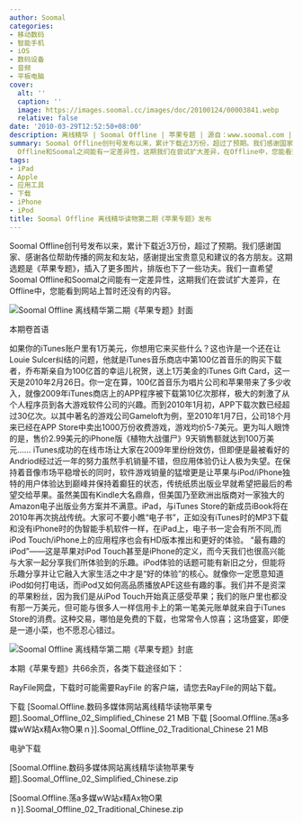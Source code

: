 ```yaml
---
author: Soomal
categories:
- 移动数码
- 智能手机
- iOS
- 数码设备
- 音频
- 平板电脑
cover:
  alt: ''
  caption: ''
  image: https://images.soomal.cc/images/doc/20100124/00003841.webp
  relative: false
date: '2010-03-29T12:52:50+08:00'
description: 离线精华 | Soomal Offline | 苹果专题 | 源自：www.soomal.com | 版权：原创 |  平均/总评分：08.75/70
summary: Soomal Offline创刊号发布以来，累计下载近3万份，超过了预期。我们感谢国家、感谢各位帮助传播的网友和友站，感谢提出宝贵意见和建议的各方朋友。这期选题是《苹果专题》，插入了更多图片，排版也下了一些功夫。我们一直希望Soomal
  Offline和Soomal之间能有一定差异性，这期我们在尝试扩大差异，在Offline中，您能看到网站上暂时还没有的内容……
tags:
- iPad
- Apple
- 应用工具
- 下载
- iPhone
- iPod
title: Soomal Offline 离线精华读物第二期《苹果专题》发布
---
```


Soomal Offline创刊号发布以来，累计下载近3万份，超过了预期。我们感谢国家、感谢各位帮助传播的网友和友站，感谢提出宝贵意见和建议的各方朋友。这期选题是《苹果专题》，插入了更多图片，排版也下了一些功夫。我们一直希望Soomal Offline和Soomal之间能有一定差异性，这期我们在尝试扩大差异，在Offline中，您能看到网站上暂时还没有的内容。



![Soomal Offline 离线精华第二期《苹果专题》封面](https://images.soomal.cc/images/doc/20100329/00004730.webp)



本期卷首语



如果你的iTunes账户里有1万美元，你想用它来买些什么？这也许是一个还在让Louie Sulcer纠结的问题，他就是iTunes音乐商店中第100亿首音乐的购买下载者，乔布斯亲自为100亿首的幸运儿祝贺，送上1万美金的iTunes Gift Card，这一天是2010年2月26日。你一定在算，100亿首音乐为唱片公司和苹果带来了多少收入，就像2009年iTunes商店上的APP程序被下载第10亿次那样，极大的刺激了从个人程序员到各大游戏软件公司的兴趣。而到2010年1月初，APP下载次数已经超过30亿次。以其中著名的游戏公司Gameloft为例，至2010年1月7日，公司18个月来已经在APP Store中卖出1000万份收费游戏，游戏均价5-7美元。更为叫人眼馋的是，售价2.99美元的iPhone版《植物大战僵尸》9天销售额就达到100万美元……
iTunes成功的在线市场让大家在2009年里纷纷效仿，但即便是最被看好的Andriod经过近一年的努力虽然手机销量不错，但应用体验仍让人极为失望。在保持着音像市场平稳增长的同时，软件游戏销量的猛增更是让苹果与iPod/iPhone独特的用户体验达到巅峰并保持着癫狂的状态，传统纸质出版业早就希望把最后的希望交给苹果。虽然美国有Kindle大名鼎鼎，但美国乃至欧洲出版商对一家独大的Amazon电子出版业务方案并不满意。iPad，与iTunes 
Store的新成员iBook将在2010年再次挑战传统。大家可不要小瞧“电子书”，正如没有iTunes时的MP3下载和没有iPhone时的伪智能手机软件一样，在iPad上，电子书一定会有所不同,而iPod Touch/iPhone上的应用程序也会有HD版本推出和更好的体验。
“最有趣的iPod”――这是苹果对iPod Touch甚至是iPhone的定义，而今天我们也很高兴能与大家一起分享我们所体验到的乐趣。iPod体验的话题可能有新旧之分，但能将乐趣分享并让它融入大家生活之中才是“好的体验”的核心。就像你一定愿意知道iPod如何打电话，而iPod又如何高品质播放APE这些有趣的事。我们并不是资深的苹果粉丝，因为我们是从iPod 
Touch开始真正感受苹果；我们的账户里也都没有那一万美元，但可能与很多人一样信用卡上的第一笔美元账单就来自于iTunes Store的消费。这种交易，哪怕是免费的下载，也常常令人惊喜；这场盛宴，即便是一道小菜，也不愿忍心错过。



![Soomal Offline 离线精华第二期《苹果专题》封底](https://images.soomal.cc/images/doc/20100329/00004731.webp)

本期《苹果专题》共66余页，各类下载途径如下：

RayFile网盘，下载时可能需要RayFile 的客户端，请您去RayFile的网站下载。

下载 [Soomal.Offline.数码多媒体网站离线精华读物苹果专题].Soomal_Offline_02_Simplified_Chinese
21 MB
下载 [Soomal.Offline.荡a多媒wW站x精Ax物O果ｎ}].Soomal_Offline_02_Traditional_Chinese
21 MB

电驴下载


[Soomal.Offline.数码多媒体网站离线精华读物苹果专题].Soomal_Offline_02_Simplified_Chinese.zip

[Soomal.Offline.荡a多媒wW站x精Ax物O果ｎ}].Soomal_Offline_02_Traditional_Chinese.zip
